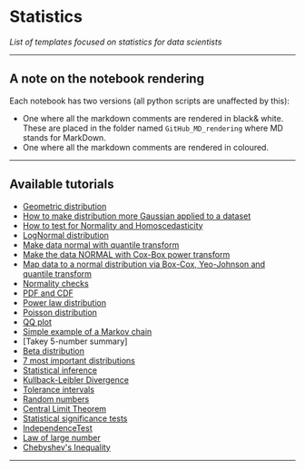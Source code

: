 # Statistics
*List of templates focused on statistics for data scientists*
***

## A note on the notebook rendering
Each notebook has two versions (all python scripts are unaffected by this):
- One where all the markdown comments are rendered in black& white. These are placed in the folder named `GitHub_MD_rendering` where MD stands for MarkDown.
- One where all the markdown comments are rendered in coloured.
***

## Available tutorials
- [Geometric distribution]()
- [How to make distribution more Gaussian applied to a dataset]()
- [How to test for Normality and Homoscedasticity]()
- [LogNormal distribution]()
- [Make data normal with quantile transform]()
- [Make the data NORMAL with Cox-Box power transform]()
- [Map data to a normal distribution via Box-Cox, Yeo-Johnson and quantile transform]()
- [Normality checks]()
- [PDF and CDF]()
- [Power law distribution]()
- [Poisson distribution]()
- [QQ plot]()
- [Simple example of a Markov chain]()
- [Takey 5-number summary]
- [Beta distribution]()
- [7 most important distributions]()
- [Statistical inference]()
- [Kullback-Leibler Divergence]()
- [Tolerance intervals]()
- [Random numbers]()
- [Central Limit Theorem]()
- [Statistical significance tests]()
- [IndependenceTest]()
- [Law of large number]()
- [Chebyshev's Inequality]()
***